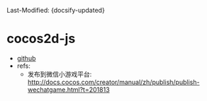 Last-Modified: {docsify-updated}

# cocos2d-js
- [github](https://github.com/cocos2d)
- refs:
    - 发布到微信小游戏平台: http://docs.cocos.com/creator/manual/zh/publish/publish-wechatgame.html?t=201813

